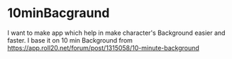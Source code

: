 # 10minBacgraund
I want to make app which help in make character's Background easier and faster. I base it on 10 min Background from https://app.roll20.net/forum/post/1315058/10-minute-background 
